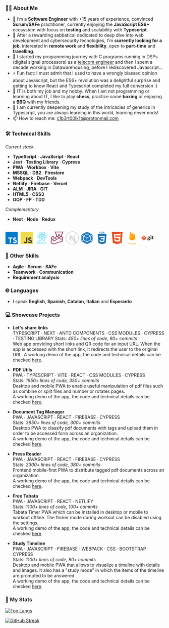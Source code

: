 ### :man_technologist: About Me 

- 🔭 I’m a **Software Engineer** with +15 years of experience, convinced **Scrum/SAFe** practitioner, currently enjoying the **JavaScript ES6+** ecosystem with focus on **testing** and scalability with **Typescript**.
- :dart: After a rewarding sabbatical dedicated to deep dive into web development and cybersecurity tecnologies, I'm **currently looking for a job**, interested in **remote work** and **flexibility**, open to **part-time** and **travelling**.
- :arrows_counterclockwise:  I started my programming journey with C programs running in DSPs (digital signal processors) as a <a href='https://upcommons.upc.edu/handle/2099.1/3562'> telecom engineer</a> and then I spent a decade working in Datawarehousing, before I rediscovered Javascript...
- ⚡ Fun fact: I must admit that I used to have a wrongly biassed opinion about Javascript, but the ES6+ revolution was a delightful surprise and getting to know React and Typescript completed my full conversion :)
- 🥊 IT is both my job and my hobby. When I am not programming or learning about IT, I like to play **chess**, practice some **boxing** or enjoying a **BBQ** with my friends.
- 🌱 I am currently deepening my study of the intricacies of generics in Typescript, you are always learning in this world, learning never ends!
- 📫 How to reach me: c1b3rt00lk1t@protonmail.com

###  :hammer_and_wrench:  Technical Skills
*Current stack*
- **TypeScript** · **JavaScript** · **React**  
- **Jest** · **Testing Library** · **Cypress**  
- **PWA** · **Workbox** · **Vite**
- **MSSQL** · **DB2** · **Firestore**  
- **Webpack** · **DevTools**  
- **Netlify** · **Firebase** · **Vercel**  
- **ALM** · **JIRA** · **GIT**  
- **HTML5** · **CSS3**  
- **OOP** · **FP** · **TDD**

*Complementary*
-  **Next** ·  **Node** ·  **Redux**
<br></br>
  
<img src="https://github.com/devicons/devicon/blob/master/icons/typescript/typescript-original.svg" title="TypeScript" alt="TypeScript" width="40" height="40"/>&nbsp;
<img src="https://github.com/devicons/devicon/blob/master/icons/javascript/javascript-original.svg" title="JavaScript" alt="JavaScript" width="40" height="40"/>&nbsp;
<img src="https://github.com/devicons/devicon/blob/master/icons/react/react-original-wordmark.svg" title="React" alt="React" width="40" height="40"/>&nbsp;
<img src="https://github.com/devicons/devicon/blob/master/icons/jest/jest-plain.svg" title="Jest" alt="Jest" width="40" height="40"/>&nbsp;
<img src="https://github.com/devicons/devicon/blob/master/icons/nextjs/nextjs-line.svg" title="Next" alt="Next" width="40" height="40"/>&nbsp;
<img src="https://github.com/devicons/devicon/blob/master/icons/webpack/webpack-plain.svg" title="WebPack" alt="WebPack" width="40" height="40"/>&nbsp;
<img src="https://github.com/devicons/devicon/blob/master/icons/css3/css3-plain-wordmark.svg"  title="CSS3" alt="CSS" width="40" height="40"/>&nbsp;
<img src="https://github.com/devicons/devicon/blob/master/icons/html5/html5-original.svg" title="HTML5" alt="HTML" width="40" height="40"/>&nbsp;
<img src="https://github.com/devicons/devicon/blob/master/icons/firebase/firebase-plain-wordmark.svg" title="Firebase" alt="Firebase" width="40" height="40"/>&nbsp;
<img src="https://github.com/devicons/devicon/blob/master/icons/git/git-original-wordmark.svg" title="Git" alt="Git" width="40" height="40"/>&nbsp;

### :busts_in_silhouette: Other Skills
- **Agile** · **Scrum** · **SAFe**
- **Teamwork** · **Communication**
- **Requirement analysis**

### :globe_with_meridians: Languages
- I speak **English**, **Spanish**, **Catalan**, **Italian** and **Esperanto**

### :computer: Showcase Projects 
- **Let's share links**  
TYPESCRIPT · NEXT · ANTD COMPONENTS · CSS MODULES · CYPRESS · TESTING LIBRARY
Stats: *450+ lines of code, 80+ commits*  
Web app providing short links and QR code for an input URL. When the app is accessed with the short link, it redirects the user to the original URL.
A working demo of the app, the code and technical details can be checked <a href="https://github.com/c1b3rt00lk1t/shorten-link">here</a>.  

- **PDF Utils**  
PWA · TYPESCRIPT · VITE · REACT · CSS MODULES · CYPRESS  
Stats: *1950+ lines of code, 350+ commits*  
Desktop and mobile PWA to enable useful manipulation of pdf files such as combine or split files and number or rotates pages.  
A working demo of the app, the code and technical details can be checked <a href="https://github.com/c1b3rt00lk1t/pdf-poc">here</a>.

- **Document Tag Manager**  
PWA · JAVASCRIPT · REACT · FIREBASE · CYPRESS  
Stats: *3950+ lines of code, 300+ commits*  
Desktop PWA to classify pdf documents with tags and upload them in order to be accessed form across an organization.  
A working demo of the app, the code and technical details can be checked <a href="https://github.com/c1b3rt00lk1t/press-uploader-prototype/">here</a>.
  
- **Press Reader**  
PWA · JAVASCRIPT · REACT · FIREBASE · CYPRESS    
Stats: *2300+ lines of code, 380+ commits*  
Frontend mobile-first PWA to distribute tagged pdf documents across an organization.  
A working demo of the app, the code and technical details can be checked <a href="https://github.com/c1b3rt00lk1t/press-reader-prototype/">here</a>.

- **Free Tabata**  
PWA · JAVASCRIPT · REACT · NETLIFY  
Stats: *1100+ lines of code, 100+ commits*  
Tabata Timer PWA which can be installed in desktop or mobile to workout offline. The flicker mode during workout can be disabled using the settings.  
A working demo of the app, the code and technical details can be checked <a href="https://github.com/c1b3rt00lk1t/free-tabata">here</a>.

- **Study Timeline**  
PWA · JAVASCRIPT · FIREBASE · WEBPACK · CSS · BOOTSTRAP · CYPRESS  
Stats: *1100+ lines of code, 80+ commits*  
Desktop and mobile PWA that allows to visualize a timeline with details and images.
It also has a "study mode" in which the items of the timeline are prompted to be answered.  
A working demo of the app, the code and technical details can be checked <a href="https://github.com/c1b3rt00lk1t/studyTimeline">here</a>.


### :compass: My Stats 


[![Top Langs](http://github-readme-stats-c1b3rt00lk1ts-projects.vercel.app/api/top-langs/?username=c1b3rt00lk1t&layout=compact&theme=vision-friendly-dark)](https://github.com/anuraghazra/github-readme-stats)  

[![GitHub Streak](http://github-readme-streak-stats.herokuapp.com?user=c1b3rt00lk1t&theme=dark&background=000000)](https://git.io/streak-stats)  

